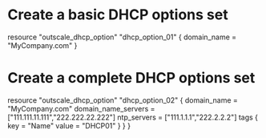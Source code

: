 # Create a basic DHCP options set

resource "outscale_dhcp_option" "dhcp_option_01" {
		domain_name = "MyCompany.com"
}

# Create a complete DHCP options set

resource "outscale_dhcp_option" "dhcp_option_02" {
		domain_name         = "MyCompany.com"
		domain_name_servers = ["111.111.11.111","222.222.22.222"]
		ntp_servers         = ["111.1.1.1","222.2.2.2"]
		tags {
			key = "Name"
			value = "DHCP01"
			}
}
}